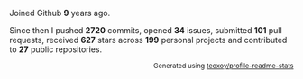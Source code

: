 Joined Github **9** years ago.

Since then I pushed **2720** commits, opened **34** issues, submitted **101** pull requests, received **627** stars across **199** personal projects and contributed to **27** public repositories.

<p align="right"><sub>Generated using <a href="https://github.com/marketplace/actions/profile-readme-stats">teoxoy/profile-readme-stats</a></sub></p>
